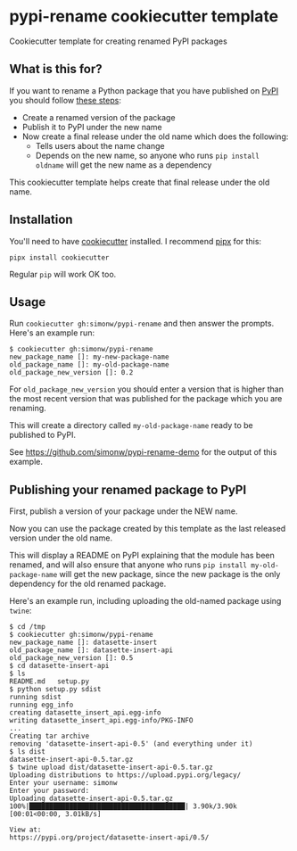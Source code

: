 # pypi-rename cookiecutter template

Cookiecutter template for creating renamed PyPI packages

## What is this for?

If you want to rename a Python package that you have published on [PyPI](https://pypi.org/) you should follow [these steps](https://www.python.org/dev/peps/pep-0423/#how-to-rename-a-project):

* Create a renamed version of the package
* Publish it to PyPI under the new name
* Now create a final release under the old name which does the following:
  - Tells users about the name change
  - Depends on the new name, so anyone who runs `pip install oldname` will get the new name as a dependency

This cookiecutter template helps create that final release under the old name.

## Installation

You'll need to have [cookiecutter](https://cookiecutter.readthedocs.io/) installed. I recommend [pipx](https://pipxproject.github.io/pipx/) for this:

    pipx install cookiecutter

Regular `pip` will work OK too.

## Usage

Run `cookiecutter gh:simonw/pypi-rename` and then answer the prompts. Here's an example run:

    $ cookiecutter gh:simonw/pypi-rename
    new_package_name []: my-new-package-name
    old_package_name []: my-old-package-name
    old_package_new_version []: 0.2

For `old_package_new_version` you should enter a version that is higher than the most recent version that was published for the package which you are renaming.

This will create a directory called `my-old-package-name` ready to be published to PyPI.

See https://github.com/simonw/pypi-rename-demo for the output of this example.

## Publishing your renamed package to PyPI

First, publish a version of your package under the NEW name.

Now you can use the package created by this template as the last released version under the old name.

This will display a README on PyPI explaining that the module has been renamed, and will also ensure that anyone who runs `pip install my-old-package-name` will get the new package, since the new package is the only dependency for the old renamed package.

Here's an example run, including uploading the old-named package using `twine`:
```
$ cd /tmp
$ cookiecutter gh:simonw/pypi-rename
new_package_name []: datasette-insert 
old_package_name []: datasette-insert-api
old_package_new_version []: 0.5
$ cd datasette-insert-api 
$ ls
README.md	setup.py
$ python setup.py sdist
running sdist
running egg_info
creating datasette_insert_api.egg-info
writing datasette_insert_api.egg-info/PKG-INFO
...
Creating tar archive
removing 'datasette-insert-api-0.5' (and everything under it)
$ ls dist
datasette-insert-api-0.5.tar.gz
$ twine upload dist/datasette-insert-api-0.5.tar.gz
Uploading distributions to https://upload.pypi.org/legacy/
Enter your username: simonw
Enter your password: 
Uploading datasette-insert-api-0.5.tar.gz
100%|███████████████████████████████████████| 3.90k/3.90k [00:01<00:00, 3.01kB/s]

View at:
https://pypi.org/project/datasette-insert-api/0.5/
```
